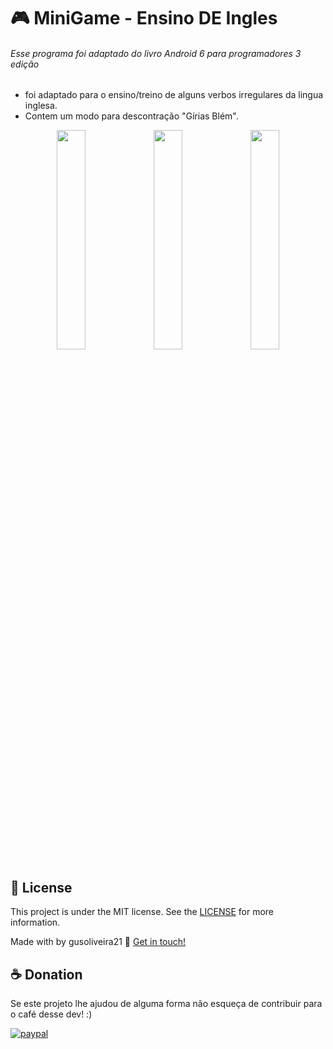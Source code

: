 # 🎮 MiniGame - Ensino DE Ingles
 <h6>Esse programa foi adaptado do livro Android 6 para programadores 3 edição</h6>
 <ul>
 <li>foi adaptado para o ensino/treino de alguns verbos irregulares da lingua inglesa.</li>
 <li>Contem um modo para descontração "Gírias Blém".</li>
</ul>

<p align="center">
    <img src='https://user-images.githubusercontent.com/42920754/81047038-23d4fe80-8ea9-11ea-9af1-aa24d55f28ef.jpg' width='30%'>
    <img src='https://user-images.githubusercontent.com/42920754/81047054-2afc0c80-8ea9-11ea-903e-08523f6e3809.jpg' width='30%'>
    <img src='https://user-images.githubusercontent.com/42920754/81047060-2f282a00-8ea9-11ea-8ec1-d22f7669c68e.jpg' width='30%'>
<p/>



## :memo: License

This project is under the MIT license. See the [LICENSE](https://github.com/gusoliveira21/FlagQuiz-EnsinoDEIngles/blob/master/LICENSE) for more information.

Made with by gusoliveira21 :wave: [Get in touch!](https://www.linkedin.com/in/gustavo-dami%C3%A3o-magina-de-oliveira-492b0015b/)



## ☕ Donation

Se este projeto lhe ajudou de alguma forma não esqueça de contribuir para o café desse dev! :)

[![paypal](https://www.paypalobjects.com/en_US/i/btn/btn_donateCC_LG.gif)](https://www.paypal.com/cgi-bin/webscr?cmd=_s-xclick&hosted_button_id=P87GHQLSDSJU2&source=url)
